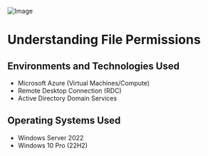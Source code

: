 ![Image](https://i.imgur.com/pBtAAgX.png)

# Understanding File Permissions


## Environments and Technologies Used

- Microsoft Azure (Virtual Machines/Compute)
- Remote Desktop Connection (RDC)
- Active Directory Domain Services

## Operating Systems Used 

- Windows Server 2022
- Windows 10 Pro (22H2)


